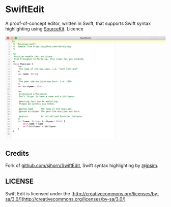 # SwiftEdit

A proof-of-concept editor, written in Swift, that supports Swift syntax highlighting using [SourceKit](http://jpsim.com/uncovering-sourcekit).
Licence

![Screenshot](screenshot.jpg)

## Credits

Fork of [github.com/sjhorn/SwiftEdit][original], Swift syntax highlighting by [@jpsim](/jpsim).

## LICENSE

Swift Edit is licensed under the [http://creativecommons.org/licenses/by-sa/3.0/](http://creativecommons.org/licenses/by-sa/3.0/)

[original]: https://github.com/sjhorn/SwiftEdit
